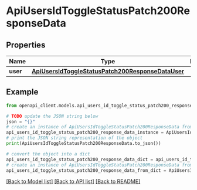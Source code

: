 # ApiUsersIdToggleStatusPatch200ResponseData


## Properties

Name | Type | Description | Notes
------------ | ------------- | ------------- | -------------
**user** | [**ApiUsersIdToggleStatusPatch200ResponseDataUser**](ApiUsersIdToggleStatusPatch200ResponseDataUser.md) |  | [optional] 

## Example

```python
from openapi_client.models.api_users_id_toggle_status_patch200_response_data import ApiUsersIdToggleStatusPatch200ResponseData

# TODO update the JSON string below
json = "{}"
# create an instance of ApiUsersIdToggleStatusPatch200ResponseData from a JSON string
api_users_id_toggle_status_patch200_response_data_instance = ApiUsersIdToggleStatusPatch200ResponseData.from_json(json)
# print the JSON string representation of the object
print(ApiUsersIdToggleStatusPatch200ResponseData.to_json())

# convert the object into a dict
api_users_id_toggle_status_patch200_response_data_dict = api_users_id_toggle_status_patch200_response_data_instance.to_dict()
# create an instance of ApiUsersIdToggleStatusPatch200ResponseData from a dict
api_users_id_toggle_status_patch200_response_data_from_dict = ApiUsersIdToggleStatusPatch200ResponseData.from_dict(api_users_id_toggle_status_patch200_response_data_dict)
```
[[Back to Model list]](../README.md#documentation-for-models) [[Back to API list]](../README.md#documentation-for-api-endpoints) [[Back to README]](../README.md)


